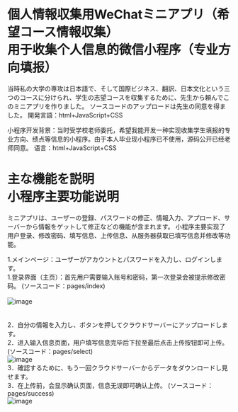 個人情報収集用WeChatミニアプリ（希望コース情報収集）<br />
用于收集个人信息的微信小程序（专业方向填报）
====================
当時私の大学の専攻は日本語で、そして国際ビジネス、翻訳、日本文化という三つのコースに分けられ、学生の志望コースを収集するために、先生から頼んでこのミニアプリを作りました。
ソースコードのアップロードは先生の同意を得ました。
開発言語：html+JavaScript+CSS

小程序开发背景：当时受学校老师委托，希望我能开发一种实现收集学生填报的专业方向、绩点等信息的小程序。由于本人毕业现小程序已不使用，源码公开已经老师同意。
语言：html+JavaScript+CSS

主な機能を説明<br />
小程序主要功能说明
====================

ミニアプリは、ユーザーの登録、パスワードの修正、情報入力、アプロード、サーバーから情報をゲットして修正などの機能が含まれます。
小程序主要实现了用户登录、修改密码、填写信息、上传信息、从服务器获取已填写信息并修改等功能。

1.メインページ：ユーザーがアカウントとパスワードを入力し、ログインします。 <br />
1.登录界面（主页）：首先用户需要输入账号和密码，第一次登录会被提示修改密码。
(ソースコード：pages/index)  
<br />
![image](https://github.com/yumehanabi99/zhuanyefangxiangtianbao/blob/master/%E8%AA%AC%E6%98%8E%E7%94%A8/index.png)  
<br />
<br />
2．自分の情報を入力し、ボタンを押してクラウドサーバーにアップロードします。<br />
2．进入输入信息页面，用户填写信息完毕后下拉至最后点击上传按钮即可上传。
(ソースコード：pages/select)  
![image](https://github.com/yumehanabi99/zhuanyefangxiangtianbao/blob/master/%E8%AA%AC%E6%98%8E%E7%94%A8/shuru.PNG)  
3．確認するために、もう一回クラウドサーバーからデータをダウンロードし見せます。  <br />
3．在上传前，会显示确认页面，信息无误即可确认上传。
(ソースコード：pages/success)  
![image](https://github.com/yumehanabi99/zhuanyefangxiangtianbao/blob/master/%E8%AA%AC%E6%98%8E%E7%94%A8/queren.PNG)  
